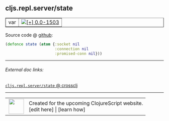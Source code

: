 ## cljs.repl.server/state



 <table border="1">
<tr>
<td>var</td>
<td><a href="https://github.com/cljsinfo/cljs-api-docs/tree/0.0-1503"><img valign="middle" alt="[+] 0.0-1503" title="Added in 0.0-1503" src="https://img.shields.io/badge/+-0.0--1503-lightgrey.svg"></a> </td>
</tr>
</table>









Source code @ [github](https://github.com/clojure/clojurescript/blob/r2202/src/clj/cljs/repl/server.clj#L16-L18):

```clj
(defonce state (atom {:socket nil
                      :connection nil
                      :promised-conn nil}))
```

<!--
Repo - tag - source tree - lines:

 <pre>
clojurescript @ r2202
└── src
    └── clj
        └── cljs
            └── repl
                └── <ins>[server.clj:16-18](https://github.com/clojure/clojurescript/blob/r2202/src/clj/cljs/repl/server.clj#L16-L18)</ins>
</pre>

-->

---



###### External doc links:

[`cljs.repl.server/state` @ crossclj](http://crossclj.info/fun/cljs.repl.server/state.html)<br>

---

 <table>
<tr><td>
<img valign="middle" align="right" width="48px" src="http://i.imgur.com/Hi20huC.png">
</td><td>
Created for the upcoming ClojureScript website.<br>
[edit here] | [learn how]
</td></tr></table>

[edit here]:https://github.com/cljsinfo/cljs-api-docs/blob/master/cljsdoc/cljs.repl.server_state.cljsdoc
[learn how]:https://github.com/cljsinfo/cljs-api-docs/wiki/cljsdoc-files

<!--

This information was too distracting to show to readers, but I'll leave it
commented here since it is helpful to:

- pretty-print the data used to generate this document
- and show how to retrieve that data



The API data for this symbol:

```clj
{:ns "cljs.repl.server",
 :name "state",
 :type "var",
 :source {:code "(defonce state (atom {:socket nil\n                      :connection nil\n                      :promised-conn nil}))",
          :title "Source code",
          :repo "clojurescript",
          :tag "r2202",
          :filename "src/clj/cljs/repl/server.clj",
          :lines [16 18]},
 :full-name "cljs.repl.server/state",
 :full-name-encode "cljs.repl.server_state",
 :history [["+" "0.0-1503"]]}

```

Retrieve the API data for this symbol:

```clj
;; from Clojure REPL
(require '[clojure.edn :as edn])
(-> (slurp "https://raw.githubusercontent.com/cljsinfo/cljs-api-docs/catalog/cljs-api.edn")
    (edn/read-string)
    (get-in [:symbols "cljs.repl.server/state"]))
```

-->

